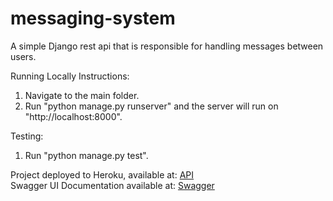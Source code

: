 # messaging-system

A simple Django rest api that is responsible for handling
messages between users.

Running Locally Instructions:
1. Navigate to the main folder.  
2. Run "python manage.py runserver" and the server will run on "http://localhost:8000".


Testing:
1. Run "python manage.py test".


Project deployed to Heroku, available at: [API](https://messaging-system-drf.herokuapp.com/)  
Swagger UI Documentation available at: [Swagger](https://messaging-system-drf.herokuapp.com/swagger/)

